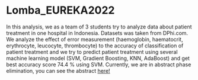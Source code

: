# Lomba_EUREKA2022

In this analysis, we as a team of 3 students try to analyze data about patient treatment in one hospital in Indonesia. Datasets was taken from DPhi.com. We analyze the effect of error measurement (haemoglobin, haematocrit, erythrocyte, leucocyte, thrombocyte) to the accuracy of classification of patient treatment and we try to predict patient treatment using several machine learning model (SVM, Gradient Boosting, KNN, AdaBoost) and get best accuracy score 74.4 % using SVM. Currently, we are in abstract phase elimination, you can see the abstract [here!](https://github.com/pudja2001/Lomba_EUREKA2022/blob/8fcc17879106adaf5aad0464c48e7f6dbdd5dc0a/Abstrak%20EUREKA%202022.pdf)
